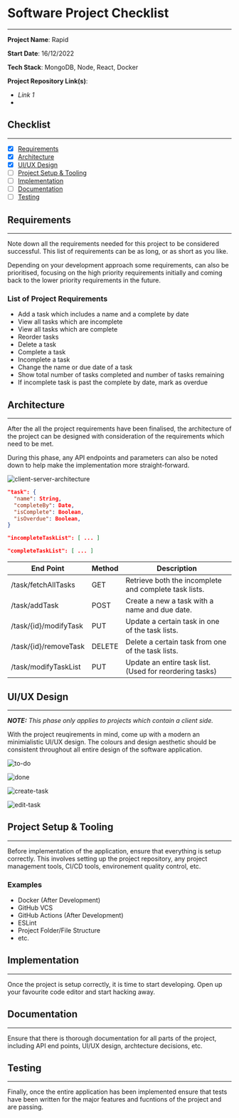 # Software Project Checklist

---

**Project Name**: Rapid

**Start Date**: 16/12/2022

**Tech Stack**: MongoDB, Node, React, Docker

**Project Repository Link(s)**:

- *Link 1*
- 

## Checklist

---

- [x] [Requirements](#requirements)
- [x] [Architecture](#architecture)
- [x] [UI/UX Design](#ui/ux-design)
- [ ] [Project Setup & Tooling](#project-setup-&-tooling)
- [ ] [Implementation](#implementation)
- [ ] [Documentation](#documentation)
- [ ] [Testing](#testing)

## Requirements

---

Note down all the requirements needed for this project to be considered successful. This list of requirements can be as long, or as short as you like. 

Depending on your development approach some requirements, can also be prioritised, focusing on the high priority requirements initially and coming back to the lower priority requirements in the future.

### List of Project Requirements

- Add a task which includes a name and a complete by date
- View all tasks which are incomplete
- View all tasks which are complete
- Reorder tasks
- Delete a task
- Complete a task
- Incomplete a task
- Change the name or due date of a task
- Show total number of tasks completed and number of tasks remaining
- If incomplete task is past the complete by date, mark as overdue

## Architecture

---

After the all the project requirements have been finalised, the architecture of the project can be designed with consideration of the requirements which need to be met. 

During this phase, any API endpoints and parameters can also be noted down to help make the implementation more straight-forward.

![client-server-architecture](/Users/andrewjfei/Pictures/Software/Architectures/client-server-architecture.jpg)

```json
"task": {
  "name": String,
  "completeBy": Date,
  "isComplete": Boolean,
  "isOverdue": Boolean,
}

"incompleteTaskList": [ ... ]

"completeTaskList": [ ... ]
```

| End Point             | Method | Description                                             |
| --------------------- | ------ | ------------------------------------------------------- |
| /task/fetchAllTasks   | GET    | Retrieve both the incomplete and complete task lists.   |
| /task/addTask         | POST   | Create a new a task with a name and due date.           |
| /task/{id}/modifyTask | PUT    | Update a certain task in one of the task lists.         |
| /task/{id}/removeTask | DELETE | Delete a certain task from one of the task lists.       |
| /task/modifyTaskList  | PUT    | Update an entire task list. (Used for reordering tasks) |

## UI/UX Design

---

***NOTE:*** *This phase only applies to projects which contain a client side.*

With the project reuqirements in mind, come up with a modern an minimialistic UI/UX design. The colours and design aesthetic should be consistent throughout all entire design of the software application.

![to-do](/Users/andrewjfei/Documents/Development/Projects/rapid/ui/screens/to-do.png)

![done](/Users/andrewjfei/Documents/Development/Projects/rapid/ui/screens/done.png)

![create-task](/Users/andrewjfei/Documents/Development/Projects/rapid/ui/screens/create-task.png)

![edit-task](/Users/andrewjfei/Documents/Development/Projects/rapid/ui/screens/edit-task.png)

## Project Setup & Tooling

---

Before implementation of the application, ensure that everything is setup correctly. This involves setting up the project repository, any project management tools, CI/CD tools, environement quality control, etc.

### Examples

- Docker (After Development)
- GitHub VCS
- GitHub Actions (After Development)
- ESLint
- Project Folder/File Structure
- etc.

## Implementation

---

Once the project is setup correctly, it is time to start developing. Open up your favourite code editor and start hacking away.

## Documentation

---

Ensure that there is thorough documentation for all parts of the project, including API end points, UI/UX design, archtecture decisions, etc.

## Testing

---

Finally, once the entire application has been implemented ensure that tests have been written for the major features and fucntions of the project and are passing.

